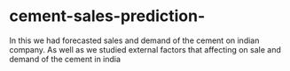 # cement-sales-prediction-
In this we had forecasted sales and demand of the cement on indian company. As well as we studied external factors that affecting on sale and demand of the cement in india 
